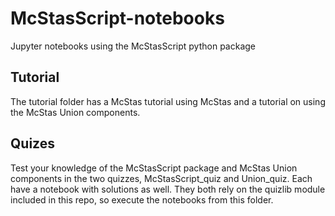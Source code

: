 # McStasScript-notebooks
Jupyter notebooks using the McStasScript python package

## Tutorial
The tutorial folder has a McStas tutorial using McStas and a tutorial on using the McStas Union components.

## Quizes
Test your knowledge of the McStasScript package and McStas Union components in the two quizzes, McStasScript_quiz and Union_quiz. Each have a notebook with solutions as well. They both rely on the quizlib module included in this repo, so execute the notebooks from this folder.
